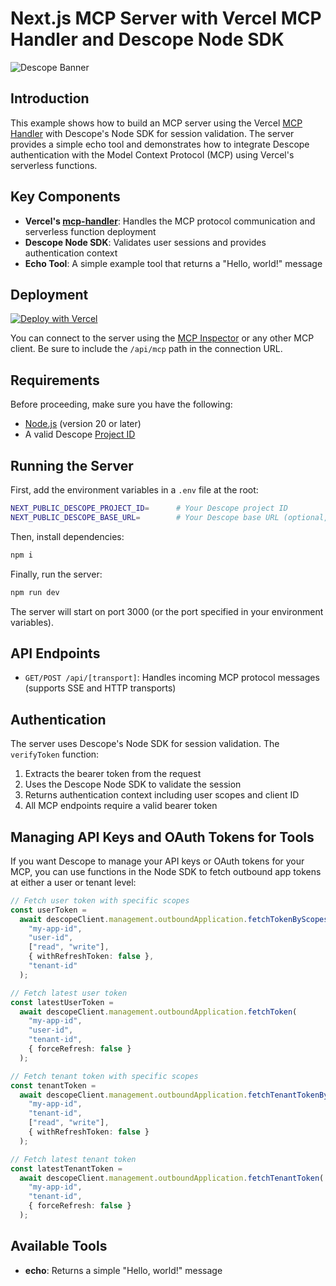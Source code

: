# Next.js MCP Server with Vercel MCP Handler and Descope Node SDK

![Descope Banner](https://github.com/descope/.github/assets/32936811/d904d37e-e3fa-4331-9f10-2880bb708f64)

## Introduction

This example shows how to build an MCP server using the Vercel [MCP Handler](https://github.com/vercel/mcp-handler) with Descope's Node SDK for session validation. The server provides a simple echo tool and demonstrates how to integrate Descope authentication with the Model Context Protocol (MCP) using Vercel's serverless functions.

## Key Components

- **Vercel's [mcp-handler](https://github.com/vercel/mcp-handler)**: Handles the MCP protocol communication and serverless function deployment
- **Descope Node SDK**: Validates user sessions and provides authentication context
- **Echo Tool**: A simple example tool that returns a "Hello, world!" message

## Deployment

[![Deploy with Vercel](https://vercel.com/button)](https://vercel.com/new/clone?repository-url=https%3A%2F%2Fgithub.com%2Fdescope%2Fai%2Ftree%2Fmain%2Fexamples%2Fnextjs-vercel-mcp-server&env=NEXT_PUBLIC_DESCOPE_PROJECT_ID&envDescription=Your%20Descope%20Project%20ID&envLink=https%3A%2F%2Fapp.descope.com%2Fsettings%2Fproject)

You can connect to the server using the [MCP Inspector](https://modelcontextprotocol.io/docs/tools/inspector) or any other MCP client. Be sure to include the `/api/mcp` path in the connection URL.

## Requirements

Before proceeding, make sure you have the following:

- [Node.js](https://nodejs.org/) (version 20 or later)
- A valid Descope [Project ID](https://app.descope.com/settings/project)

## Running the Server

First, add the environment variables in a `.env` file at the root:

```bash
NEXT_PUBLIC_DESCOPE_PROJECT_ID=      # Your Descope project ID
NEXT_PUBLIC_DESCOPE_BASE_URL=        # Your Descope base URL (optional, defaults to https://api.descope.com)
```

Then, install dependencies:

```bash
npm i
```

Finally, run the server:

```bash
npm run dev
```

The server will start on port 3000 (or the port specified in your environment variables).

## API Endpoints

- `GET/POST /api/[transport]`: Handles incoming MCP protocol messages (supports SSE and HTTP transports)

## Authentication

The server uses Descope's Node SDK for session validation. The `verifyToken` function:

1. Extracts the bearer token from the request
2. Uses the Descope Node SDK to validate the session
3. Returns authentication context including user scopes and client ID
4. All MCP endpoints require a valid bearer token

## Managing API Keys and OAuth Tokens for Tools

If you want Descope to manage your API keys or OAuth tokens for your MCP, you can use functions in the Node SDK to fetch outbound app tokens at either a user or tenant level:

```typescript
// Fetch user token with specific scopes
const userToken =
  await descopeClient.management.outboundApplication.fetchTokenByScopes(
    "my-app-id",
    "user-id",
    ["read", "write"],
    { withRefreshToken: false },
    "tenant-id"
  );

// Fetch latest user token
const latestUserToken =
  await descopeClient.management.outboundApplication.fetchToken(
    "my-app-id",
    "user-id",
    "tenant-id",
    { forceRefresh: false }
  );

// Fetch tenant token with specific scopes
const tenantToken =
  await descopeClient.management.outboundApplication.fetchTenantTokenByScopes(
    "my-app-id",
    "tenant-id",
    ["read", "write"],
    { withRefreshToken: false }
  );

// Fetch latest tenant token
const latestTenantToken =
  await descopeClient.management.outboundApplication.fetchTenantToken(
    "my-app-id",
    "tenant-id",
    { forceRefresh: false }
  );
```

## Available Tools

- **echo**: Returns a simple "Hello, world!" message
